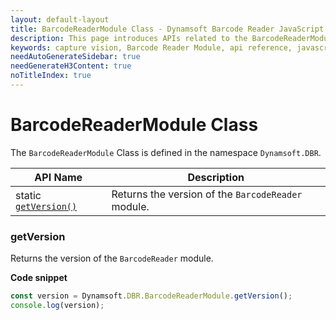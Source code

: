```yaml
---
layout: default-layout
title: BarcodeReaderModule Class - Dynamsoft Barcode Reader JavaScript Edition API
description: This page introduces APIs related to the BarcodeReaderModule Class of Dynamsoft Barcode Reader JavaScript Edition.
keywords: capture vision, Barcode Reader Module, api reference, javascript, js
needAutoGenerateSidebar: true
needGenerateH3Content: true
noTitleIndex: true
---
```


# BarcodeReaderModule Class

The `BarcodeReaderModule` Class is defined in the namespace `Dynamsoft.DBR`.

| API Name                                           | Description                                                         |
| -------------------------------------------------- | ------------------------------------------------------------------- |
| static [`getVersion()`](#getversion)               | Returns the version of the `BarcodeReader` module.                  |

### getVersion

Returns the version of the `BarcodeReader` module.

**Code snippet**

```javascript
const version = Dynamsoft.DBR.BarcodeReaderModule.getVersion();
console.log(version);
```